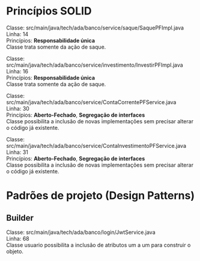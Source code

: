 # Princípios SOLID

Classe: src/main/java/tech/ada/banco/service/saque/SaquePFImpl.java     
Linha: 14   
Princípios: **Responsabilidade única**  
Classe trata somente da ação de saque.

Classe: src/main/java/tech/ada/banco/service/investimento/InvestirPFImpl.java   
Linha: 16   
Princípios: **Responsabilidade única**  
Classe trata somente da ação de saque.

Classe: src/main/java/tech/ada/banco/service/ContaCorrentePFService.java    
Linha: 30   
Princípios: **Aberto-Fechado**, **Segregação de interfaces**    
Classe possibilita a inclusão de novas implementações sem precisar alterar o código já existente.

Classe: src/main/java/tech/ada/banco/service/ContaInvestimentoPFService.java    
Linha: 31   
Princípios: **Aberto-Fechado**, **Segregação de interfaces**    
Classe possibilita a inclusão de novas implementações sem precisar alterar o código já existente.

# Padrões de projeto (Design Patterns)

## Builder
Classe: src/main/java/tech/ada/banco/login/JwtService.java  
Linha: 68   
Classe usuario possibilita a inclusão de atributos um a um para construir o objeto. 

